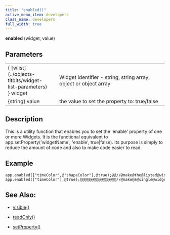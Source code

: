 ```yaml
---
title: "enabled()"
active_menu_item: developers
class_name: developers
full_width: true
---
```



**enabled** (widget, value)

## Parameters

<table>
<tr>
<td width="166">
{ [wlist](../objects-titbits/widget-list-parameters) } widget

</td>
<td width="1">
</td>
<td width="740">
Widget identifier - string, string array, object or object array

</td>
</tr>
<tr>
<td width="166">
{string} value

</td>
<td width="1">
</td>
<td width="740">
the value to set the property to: true/false

</td>
</tr>
</table>

## Description

This is a utility function that enables you to set the 'enable' property of one or more Widgets. It is the functional equivalent to app.setProperty('widgetName', 'enable', true|false). Its purpose is simply to reduce the amount of code and also to make code easier to read.

## Example

    app.enabled(["timeColor",@"shapeColor"],@true);@@//@make@the@listed@widgets@enabled
    app.enabled(["timeColor"],@true);@@@@@@@@@@@@@@@@//@make@a@single@widget@enabled
        
   

## See Also:

 - [visible()](visible.htm)

 - [readOnly()](readonly.htm)

 - [setProperty()](../widget-functions/setproperty)

